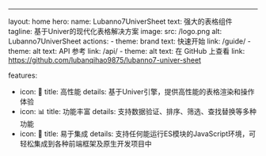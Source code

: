 ---
layout: home
hero:
  name: Lubanno7UniverSheet
  text: 强大的表格组件
  tagline: 基于Univer的现代化表格解决方案
  image:
    src: /logo.png
    alt: Lubanno7UniverSheet
  actions:
    - theme: brand
      text: 快速开始
      link: /guide/
    - theme: alt
      text: API 参考
      link: /api/
    - theme: alt
      text: 在 GitHub 上查看
      link: https://github.com/lubanqihao9875/lubanno7-univer-sheet

features:
  - icon: 🚀
    title: 高性能
    details: 基于Univer引擎，提供高性能的表格渲染和操作体验
  - icon: 📊
    title: 功能丰富
    details: 支持数据验证、排序、筛选、查找替换等多种功能
  - icon: 🔌
    title: 易于集成
    details: 支持任何能运行ES模块的JavaScript环境，可轻松集成到各种前端框架及原生开发项目中